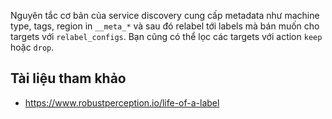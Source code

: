 Nguyên tắc cơ bản của service discovery cung cấp metadata như machine type, tags, region in `__meta_*` và sau đó relabel tới labels mà bán muốn cho targets với `relabel_configs`. Bạn cũng có thể lọc các targets với action `keep` hoặc `drop`.

## Tài liệu tham khảo
- https://www.robustperception.io/life-of-a-label
